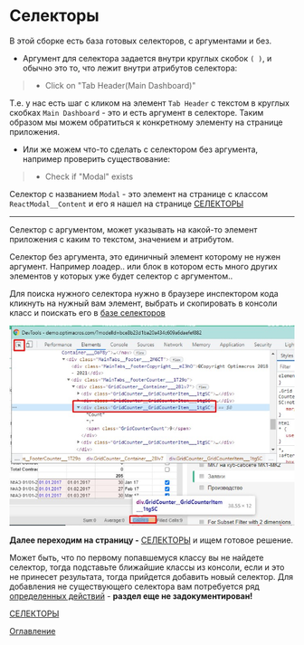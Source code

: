 # Селекторы

В этой сборке есть база готовых селекторов, с аргументами и без.
- Аргумент для селектора задается внутри круглых скобок  ```( )```, и обычно это то, что лежит внутри атрибутов селектора:
> * Click on "Tab Header(Main Dashboard)"

Т.е. у нас есть шаг с кликом на элемент `Tab Header` с текстом в круглых скобках `Main Dashboard` - это и есть аргумент в селекторе. Таким образом мы можем обратиться к конкретному элементу на странице приложения.

- Или же можем что-то сделать с селектором без аргумента, например проверить существование:
> * Check if "Modal" exists

Селектор с названием `Modal` - это элемент на странице с классом ``ReactModal__Content`` и его я нашел на странице [СЕЛЕКТОРЫ](./selector.md)

___
Селектор с аргументом, может указывать на какой-то элемент приложения с каким то текстом, значением и атрибутом.

Селектор без аргумента, это единичный элемент которому не нужен аргумент. Например лоадер.. или блок в котором есть много других элементов у которых уже будет селектор с аргументом.. 

Для поиска нужного селектора нужно в браузере инспектором кода кликнуть на нужный вам элемент, выбрать и скопировать в консоли класс и поискать его в [базе селекторов](./selector.md)

![Поиск названия селектора через инспектор браузера](./screenshots/inspectorAndSearchClass.jpg)

**Далее переходим на страницу -** [СЕЛЕКТОРЫ](./selector.md) и ищем готовое решение.

Может быть, что по первому попавшемуся классу вы не найдете селектор, тогда подставьте ближайшие классы из консоли, если и это не принесет результата, тогда прийдется добавить новый селектор.
Для добавления не существующего селектора вам потребуется ряд [определенных действий]() - **раздел еще не задокументирован!**


[СЕЛЕКТОРЫ](./selector.md)

[Оглавление](../README.md)